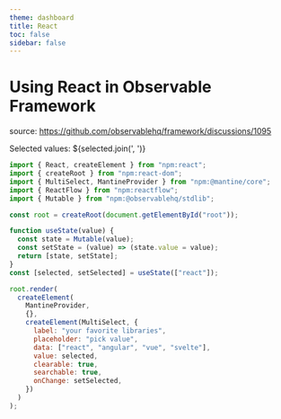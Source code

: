 ```yaml
---
theme: dashboard
title: React
toc: false
sidebar: false
---
```


# Using React in Observable Framework

source: https://github.com/observablehq/framework/discussions/1095

<link rel="stylesheet" href="npm:@mantine/core/styles.css" />
<link rel="stylesheet" href="https://cdn.jsdelivr.net/npm/reactflow@11.11.3/dist/style.min.css">
<!-- <link rel="stylesheet" href="npm:@mantine/core/styles.css" /> -->
<div id="root"></div>

Selected values: ${selected.join(', ')}

```js
import { React, createElement } from "npm:react";
import { createRoot } from "npm:react-dom";
import { MultiSelect, MantineProvider } from "npm:@mantine/core";
import { ReactFlow } from "npm:reactflow";
import { Mutable } from "npm:@observablehq/stdlib";
```

```js
const root = createRoot(document.getElementById("root"));
```

```js
function useState(value) {
  const state = Mutable(value);
  const setState = (value) => (state.value = value);
  return [state, setState];
}
const [selected, setSelected] = useState(["react"]);
```

```js
root.render(
  createElement(
    MantineProvider,
    {},
    createElement(MultiSelect, {
      label: "your favorite libraries",
      placeholder: "pick value",
      data: ["react", "angular", "vue", "svelte"],
      value: selected,
      clearable: true,
      searchable: true,
      onChange: setSelected,
    })
  )
);
```

```js

```
